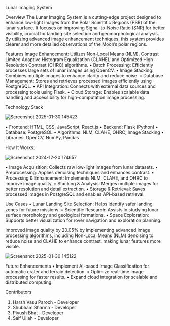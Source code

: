 Lunar Imaging System

Overview
The Lunar Imaging System is a cutting-edge project designed to enhance low-light images from the Polar Scientific Regions (PSR) of the lunar surface. It focuses on improving Signal-to-Noise Ratio (SNR) for better visibility, crucial for landing site selection and geomorphological analysis. By utilizing advanced image enhancement techniques, this system provides clearer and more detailed observations of the Moon’s polar regions.

Features
Image Enhancement: Utilizes Non-Local Means (NLM), Contrast Limited Adaptive Histogram Equalization (CLAHE), and Optimized High-Resolution Contrast (OHRC) algorithms.
•	Batch Processing: Efficiently processes large sets of lunar images using OpenCV.
•	Image Stacking: Combines multiple images to enhance clarity and reduce noise.
•	Database Management: Stores and retrieves processed images efficiently using PostgreSQL.
•	API Integration: Connects with external data sources and processing tools using Flask.
•	Cloud Storage: Enables scalable data handling and accessibility for high-computation image processing.


Technology Stack

![Screenshot 2025-01-30 145423](https://github.com/user-attachments/assets/42e18c89-2c78-43ff-be94-9af37aa97ac7)

•	Frontend: HTML, CSS, JavaScript, React.js
•	Backend: Flask (Python)
•	Database: PostgreSQL
•	Algorithms: NLM, CLAHE, OHRC, Image Stacking
•	Libraries: OpenCV, NumPy, Pandas

How It Works:

 ![Screenshot 2024-12-20 174657](https://github.com/user-attachments/assets/fdfcab4d-7bf9-4a8b-b8f2-26a501b13af5)

•	Image Acquisition: Collects raw low-light images from lunar datasets.
•	Preprocessing: Applies denoising techniques and enhances contrast.
•	Processing & Enhancement: Implements NLM, CLAHE, and OHRC to improve image quality.
•	Stacking & Analysis: Merges multiple images for better resolution and detail extraction.
•	Storage & Retrieval: Saves processed images in PostgreSQL and enables API-based retrieval.

Use Cases
•	Lunar Landing Site Selection: Helps identify safer landing zones for future missions.
•	Scientific Research: Assists in studying lunar surface morphology and geological formations.
•	Space Exploration: Supports better visualization for rover navigation and exploration planning.


Improved image quality by 20.05% by implementing advanced image processing algorithms, including Non-Local Means (NLM) denoising to reduce noise and CLAHE to enhance contrast, making lunar features more visible.

![Screenshot 2025-01-30 145122](https://github.com/user-attachments/assets/f6049051-9582-467f-9d83-9a08aeaab06f)

Future Enhancements
•	Implement AI-based Image Classification for automatic crater and terrain detection.
•	Optimize real-time image processing for faster results.
•	Expand cloud integration for scalable and distributed computing.
 

Contributors
1.	Harsh Vasu Paroch - Developer
2.	Shubham Sharma - Developer
3.	Piyush Bhat - Developer
4.	Saif Ullah - Developer

